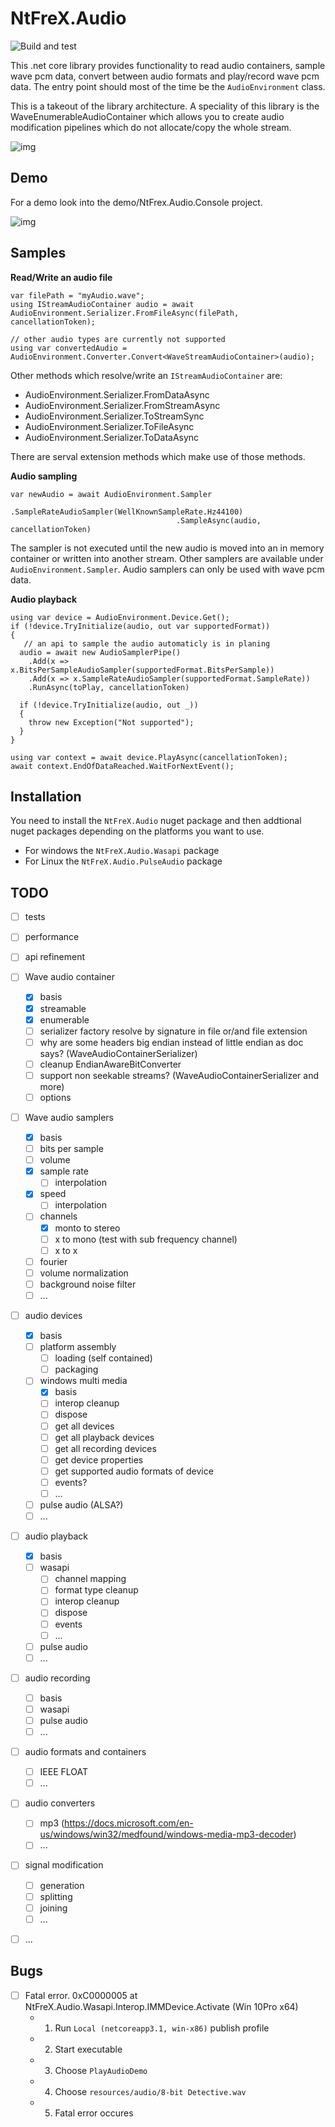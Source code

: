 # NtFreX.Audio
![Build and test](https://github.com/NtFreX/NtFreX.Audio/workflows/Build%20and%20test/badge.svg)

This .net core library provides functionality to read audio containers, sample wave pcm data, convert between audio formats and play/record wave pcm data.
The entry point should most of the time be the `AudioEnvironment` class.

This is a takeout of the library architecture. A speciality of this library is the WaveEnumerableAudioContainer which allows you to create audio modification pipelines which do not allocate/copy the whole stream.

![img](./resources/doc/architecture.jpg)

## Demo

For a demo look into the demo/NtFrex.Audio.Console project.

![img](./resources/doc/console.jpg)

## Samples

**Read/Write an audio file**

```
var filePath = "myAudio.wave";
using IStreamAudioContainer audio = await AudioEnvironment.Serializer.FromFileAsync(filePath, cancellationToken);

// other audio types are currently not supported
using var convertedAudio = AudioEnvironment.Converter.Convert<WaveStreamAudioContainer>(audio);
```

Other methods which resolve/write an `IStreamAudioContainer` are:

 - AudioEnvironment.Serializer.FromDataAsync
 - AudioEnvironment.Serializer.FromStreamAsync
 - AudioEnvironment.Serializer.ToStreamSync
 - AudioEnvironment.Serializer.ToFileAsync
 - AudioEnvironment.Serializer.ToDataAsync

There are serval extension methods which make use of those methods.

**Audio sampling**

```
var newAudio = await AudioEnvironment.Sampler
                                     .SampleRateAudioSampler(WellKnownSampleRate.Hz44100)
                                     .SampleAsync(audio, cancellationToken)
```

The sampler is not executed until the new audio is moved into an in memory container or written into another stream.
Other samplers are available under `AudioEnvironment.Sampler`.
Audio samplers can only be used with wave pcm data.

**Audio playback**

```
using var device = AudioEnvironment.Device.Get();
if (!device.TryInitialize(audio, out var supportedFormat))
{
   // an api to sample the audio automaticly is in planing
  audio = await new AudioSamplerPipe()
    .Add(x => x.BitsPerSampleAudioSampler(supportedFormat.BitsPerSample))
    .Add(x => x.SampleRateAudioSampler(supportedFormat.SampleRate))
    .RunAsync(toPlay, cancellationToken)

  if (!device.TryInitialize(audio, out _))
  {
    throw new Exception("Not supported");
  }
}

using var context = await device.PlayAsync(cancellationToken);
await context.EndOfDataReached.WaitForNextEvent();
```

## Installation

You need to install the `NtFreX.Audio` nuget package and then addtional nuget packages depending on the platforms you want to use.

 - For windows the `NtFreX.Audio.Wasapi` package
 - For Linux the `NtFreX.Audio.PulseAudio` package

## TODO

 - [ ] tests
 - [ ] performance
 - [ ] api refinement
 - [ ] Wave audio container
   - [x] basis
   - [x] streamable
   - [x] enumerable
   - [ ] serializer factory resolve by signature in file or/and file extension
   - [ ] why are some headers big endian instead of little endian as doc says? (WaveAudioContainerSerializer)
   - [ ] cleanup EndianAwareBitConverter
   - [ ] support non seekable streams? (WaveAudioContainerSerializer and more)
   - [ ] options
 - [ ] Wave audio samplers
   - [x] basis
   - [ ] bits per sample
   - [ ] volume
   - [x] sample rate
     - [ ] interpolation
   - [x] speed
     - [ ] interpolation
   - [ ] channels
     - [x] monto to stereo
     - [ ] x to mono (test with sub frequency channel)
     - [ ] x to x
   - [ ] fourier
   - [ ] volume normalization
   - [ ] background noise filter
   - [ ] ...
 - [ ] audio devices
   - [x] basis
   - [ ] platform assembly
     - [ ] loading (self contained)
     - [ ] packaging
   - [ ] windows multi media
     - [x] basis
     - [ ] interop cleanup
     - [ ] dispose
     - [ ] get all devices
     - [ ] get all playback devices
     - [ ] get all recording devices
     - [ ] get device properties
     - [ ] get supported audio formats of device
     - [ ] events?
     - [ ] ...
   - [ ] pulse audio (ALSA?)
   - [ ] ...
 - [ ] audio playback
   - [x] basis
   - [ ] wasapi
     - [ ] channel mapping
     - [ ] format type cleanup
     - [ ] interop cleanup
     - [ ] dispose
     - [ ] events
     - [ ] ...
   - [ ] pulse audio
   - [ ] ...
 - [ ] audio recording
   - [ ] basis
   - [ ] wasapi
   - [ ] pulse audio
   - [ ] ...
 - [ ] audio formats and containers
   - [ ] IEEE FLOAT
   - [ ] ...
 - [ ] audio converters
   - [ ] mp3 (https://docs.microsoft.com/en-us/windows/win32/medfound/windows-media-mp3-decoder)
   - [ ] ...
 - [ ] signal modification
   - [ ] generation
   - [ ] splitting
   - [ ] joining
   - [ ] ...
 - [ ] ...


## Bugs

 - [ ] Fatal error. 0xC0000005 at  NtFreX.Audio.Wasapi.Interop.IMMDevice.Activate (Win 10Pro x64)
   - 1. Run `Local (netcoreapp3.1, win-x86)` publish profile
   - 2. Start executable
   - 3. Choose `PlayAudioDemo`
   - 4. Choose `resources/audio/8-bit Detective.wav`
   - 5. Fatal error occures
